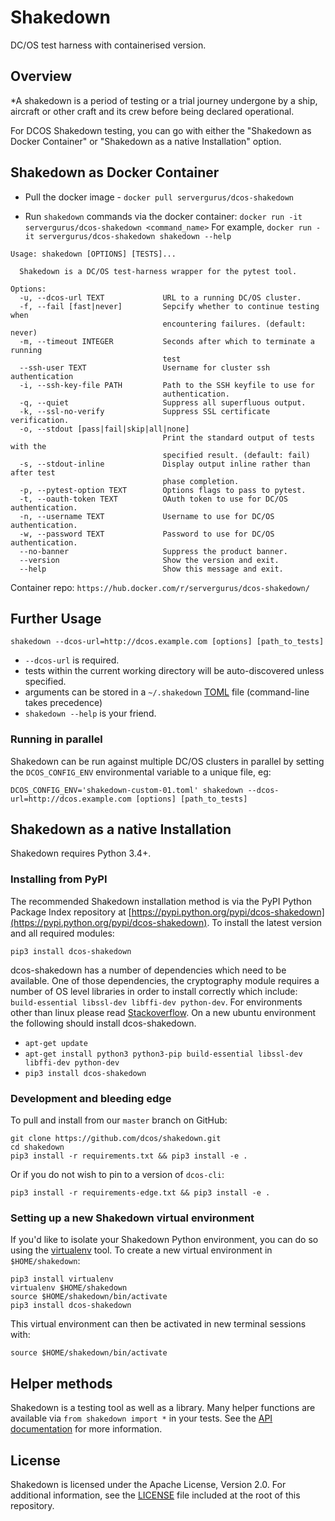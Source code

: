 # Shakedown 
DC/OS test harness with containerised version.

## Overview

*A shakedown is a period of testing or a trial journey undergone by a ship, aircraft or other craft and its crew before being declared operational.

For DCOS Shakedown testing, you can go with either the "Shakedown as Docker Container" or "Shakedown as a native Installation" option.

## Shakedown as Docker Container

- Pull the docker image -
```docker pull servergurus/dcos-shakedown```

- Run `shakedown` commands via the docker container:
```docker run -it servergurus/dcos-shakedown <command_name>```
   For example, ```docker run -it servergurus/dcos-shakedown shakedown --help```
   
```
Usage: shakedown [OPTIONS] [TESTS]...

  Shakedown is a DC/OS test-harness wrapper for the pytest tool.

Options:
  -u, --dcos-url TEXT             URL to a running DC/OS cluster.
  -f, --fail [fast|never]         Sepcify whether to continue testing when
                                  encountering failures. (default: never)
  -m, --timeout INTEGER           Seconds after which to terminate a running
                                  test
  --ssh-user TEXT                 Username for cluster ssh authentication
  -i, --ssh-key-file PATH         Path to the SSH keyfile to use for
                                  authentication.
  -q, --quiet                     Suppress all superfluous output.
  -k, --ssl-no-verify             Suppress SSL certificate verification.
  -o, --stdout [pass|fail|skip|all|none]
                                  Print the standard output of tests with the
                                  specified result. (default: fail)
  -s, --stdout-inline             Display output inline rather than after test
                                  phase completion.
  -p, --pytest-option TEXT        Options flags to pass to pytest.
  -t, --oauth-token TEXT          OAuth token to use for DC/OS authentication.
  -n, --username TEXT             Username to use for DC/OS authentication.
  -w, --password TEXT             Password to use for DC/OS authentication.
  --no-banner                     Suppress the product banner.
  --version                       Show the version and exit.
  --help                          Show this message and exit.
  ```
   
Container repo: `https://hub.docker.com/r/servergurus/dcos-shakedown/`

## Further Usage

`shakedown --dcos-url=http://dcos.example.com [options] [path_to_tests]`

- `--dcos-url` is required.
- tests within the current working directory will be auto-discovered unless specified.
- arguments can be stored in a `~/.shakedown` [TOML](https://github.com/toml-lang/toml) file (command-line takes precedence)
- `shakedown --help` is your friend.


### Running in parallel

Shakedown can be run against multiple DC/OS clusters in parallel by setting the `DCOS_CONFIG_ENV` environmental variable to a unique file, eg:

`DCOS_CONFIG_ENV='shakedown-custom-01.toml' shakedown --dcos-url=http://dcos.example.com [options] [path_to_tests]`   


## Shakedown as a native Installation 

Shakedown requires Python 3.4+.

### Installing from PyPI

The recommended Shakedown installation method is via the PyPI Python Package Index repository at [https://pypi.python.org/pypi/dcos-shakedown](https://pypi.python.org/pypi/dcos-shakedown).  To install the latest version and all required modules:

`pip3 install dcos-shakedown`

dcos-shakedown has a number of dependencies which need to be available.  One of those dependencies, the cryptography module requires a number of OS level libraries in order to install correctly which include: `build-essential libssl-dev libffi-dev python-dev`.  For environments other than linux please read [Stackoverflow](http://stackoverflow.com/questions/22073516/failed-to-install-python-cryptography-package-with-pip-and-setup-py). On a new ubuntu environment the following should install dcos-shakedown.

* `apt-get update`
* `apt-get install python3 python3-pip build-essential libssl-dev libffi-dev python-dev`
* `pip3 install dcos-shakedown`

### Development and bleeding edge

To pull and install from our `master` branch on GitHub:

```
git clone https://github.com/dcos/shakedown.git
cd shakedown
pip3 install -r requirements.txt && pip3 install -e .
```

Or if you do not wish to pin to a version of `dcos-cli`:

```
pip3 install -r requirements-edge.txt && pip3 install -e .
```

### Setting up a new Shakedown virtual environment

If you'd like to isolate your Shakedown Python environment, you can do so using the [virtualenv](https://pypi.python.org/pypi/virtualenv) tool.  To create a new virtual environment in `$HOME/shakedown`:

```
pip3 install virtualenv
virtualenv $HOME/shakedown
source $HOME/shakedown/bin/activate
pip3 install dcos-shakedown
```

This virtual environment can then be activated in new terminal sessions with:

`source $HOME/shakedown/bin/activate`


## Helper methods

Shakedown is a testing tool as well as a library.  Many helper functions are available via `from shakedown import *` in your tests.  See the [API documentation](API.md) for more information.


## License

Shakedown is licensed under the Apache License, Version 2.0.  For additional information, see the [LICENSE](LICENSE) file included at the root of this repository.
